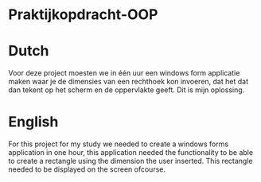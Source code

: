 # Praktijkopdracht-OOP 

<h1>Dutch</h1>  
Voor deze project moesten we in één uur een windows form applicatie maken waar je de dimensies van een rechthoek kon invoeren, dat het dat dan tekent op het scherm en de oppervlakte     geeft. Dit is mijn oplossing.

<h1>English</h1>
For this project for my study we needed to create a windows forms application in one hour, this application needed the functionality to be able to create a rectangle using the dimension the user inserted. This rectangle needed to be displayed on the screen ofcourse.
